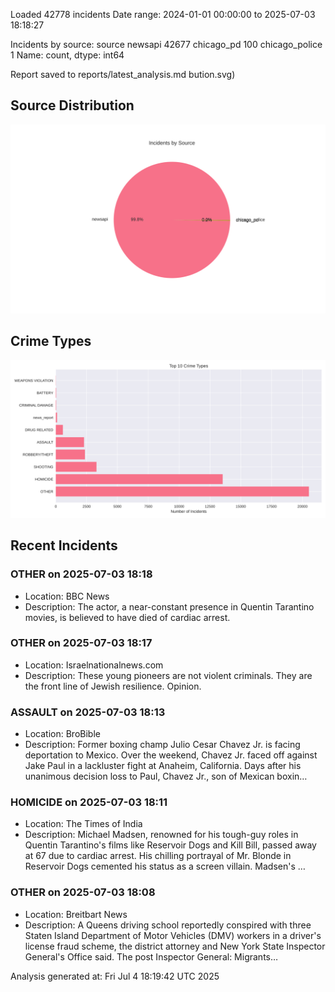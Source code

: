 
Loaded 42778 incidents
Date range: 2024-01-01 00:00:00 to 2025-07-03 18:18:27

Incidents by source:
source
newsapi           42677
chicago_pd          100
chicago_police        1
Name: count, dtype: int64

Report saved to reports/latest_analysis.md
bution.svg)

## Source Distribution
![Source Distribution](images/source_distribution.svg)

## Crime Types
![Crime Types](images/crime_types.svg)

## Recent Incidents

### OTHER on 2025-07-03 18:18
- Location: BBC News
- Description: The actor, a near-constant presence in Quentin Tarantino movies, is believed to have died of cardiac arrest.


### OTHER on 2025-07-03 18:17
- Location: Israelnationalnews.com
- Description: These young pioneers are not violent criminals. They are the front line of Jewish resilience. Opinion.


### ASSAULT on 2025-07-03 18:13
- Location: BroBible
- Description: Former boxing champ Julio Cesar Chavez Jr. is facing deportation to Mexico. Over the weekend, Chavez Jr. faced off against Jake Paul in a lackluster fight at Anaheim, California. Days after his unanimous decision loss to Paul, Chavez Jr., son of Mexican boxin…


### HOMICIDE on 2025-07-03 18:11
- Location: The Times of India
- Description: Michael Madsen, renowned for his tough-guy roles in Quentin Tarantino's films like Reservoir Dogs and Kill Bill, passed away at 67 due to cardiac arrest. His chilling portrayal of Mr. Blonde in Reservoir Dogs cemented his status as a screen villain. Madsen's …


### OTHER on 2025-07-03 18:08
- Location: Breitbart News
- Description: A Queens driving school reportedly conspired with three Staten Island Department of Motor Vehicles (DMV) workers in a driver's license fraud scheme, the district attorney and New York State Inspector General's Office said.
The post Inspector General: Migrants…

Analysis generated at: Fri Jul  4 18:19:42 UTC 2025
